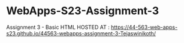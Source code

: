 # WebApps-S23-Assignment-3
Assignment 3 - Basic HTML
HOSTED AT : <https://44-563-web-apps-s23.github.io/44563-webapps-assignment-3-Tejaswinikoth/>
